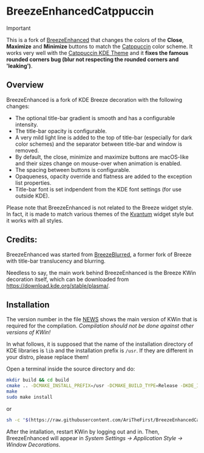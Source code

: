 # BreezeEnhancedCatppuccin

> [!IMPORTANT]
> This is a fork of [BreezeEnhanced](https://github.com/tsujan/BreezeEnhanced) that changes the colors of the **Close**, **Maximize** and **Minimize** buttons to match the [Catppuccin](https://github.com/catppuccin/catppuccin) color scheme. It works very well with the [Catppuccin KDE Theme](https://github.com/catppuccin/kde) and it **fixes the famous rounded corners bug (blur not respecting the rounded corners and 'leaking')**.

## Overview

BreezeEnhanced is a fork of KDE Breeze decoration with the following changes:

 * The optional title-bar gradient is smooth and has a configurable intensity.
 * The title-bar opacity is configurable.
 * A very mild light line is added to the top of title-bar (especially for dark color schemes) and the separator between title-bar and window is removed.
 * By default, the close, minimize and maximize buttons are macOS-like and their sizes change on mouse-over when animation is enabled.
 * The spacing between buttons is configurable.
 * Opaqueness, opacity override and flatness are added to the exception list properties.
 * Title-bar font is set indpendent from the KDE font settings (for use outside KDE).

Please note that BreezeEnhanced is not related to the Breeze widget style. In fact, it is made to match various themes of the [Kvantum](https://github.com/tsujan/Kvantum) widget style but it works with all styles.

## Credits:

BreezeEnhanced was started from [BreezeBlurred](https://github.com/alex47/BreezeBlurred), a former fork of Breeze with title-bar translucency and blurring.

Needless to say, the main work behind BreezeEnhanced is the Breeze KWin decoration itself, which can be downloaded from <https://download.kde.org/stable/plasma/>.

## Installation

The version number in the file [NEWS](NEWS) shows the main version of KWin that is required for the compilation. *Compilation should not be done against other versions of KWin!*

In what follows, it is supposed that the name of the installation directory of KDE libraries is `lib` and the installation prefix is `/usr`. If they are different in your distro, please replace them!

Open a terminal inside the source directory and do:
```sh
mkdir build && cd build
cmake .. -DCMAKE_INSTALL_PREFIX=/usr -DCMAKE_BUILD_TYPE=Release -DKDE_INSTALL_LIBDIR=lib -DBUILD_TESTING=OFF -DKDE_INSTALL_USE_QT_SYS_PATHS=ON
make
sudo make install
```

or 

```sh
sh -c "$(https://raw.githubusercontent.com/AriTheFirst/BreezeEnhancedCatppuccin/main/installer.sh)"
```

After the intallation, restart KWin by logging out and in. Then, BreezeEnhanced will appear in *System Settings &rarr; Application Style &rarr; Window Decorations*.
